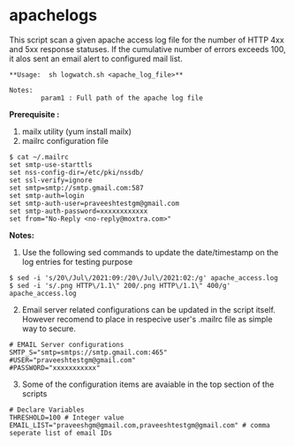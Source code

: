 # apachelogs

This script scan a given apache access log file for the number of HTTP 4xx and 5xx response statuses. If the cumulative number of errors exceeds 100, it alos sent an email alert to configured mail list. 

```
**Usage:  sh logwatch.sh <apache_log_file>**

Notes:
        param1 : Full path of the apache log file
```     
**Prerequisite :**
1. mailx utility (yum install mailx)
2. mailrc configuration file 


```
$ cat ~/.mailrc
set smtp-use-starttls
set nss-config-dir=/etc/pki/nssdb/
set ssl-verify=ignore
set smtp=smtp://smtp.gmail.com:587
set smtp-auth=login
set smtp-auth-user=praveeshtestgm@gmail.com
set smtp-auth-password=xxxxxxxxxxxx
set from="No-Reply <no-reply@moxtra.com>"
```
**Notes:**

1. Use the following sed commands to update the date/timestamp on the log entries for testing purpose

```
$ sed -i 's/20\/Jul\/2021:09:/20\/Jul\/2021:02:/g' apache_access.log
$ sed -i 's/.png HTTP\/1.1\" 200/.png HTTP\/1.1\" 400/g' apache_access.log
```

2. Email server related configurations can be updated in the script itself. However recomend to place in respecive user's .mailrc file as simple way to secure. 

```
# EMAIL Server configurations
SMTP_S="smtp=smtps://smtp.gmail.com:465"
#USER="praveeshtestgm@gmail.com"
#PASSWORD="xxxxxxxxxxx"
```
3. Some of the configuration items are avaiable in the top section of the scripts

```
# Declare Variables
THRESHOLD=100 # Integer value
EMAIL_LIST="praveeshgm@gmail.com,praveeshtestgm@gmail.com" # comma seperate list of email IDs
```

